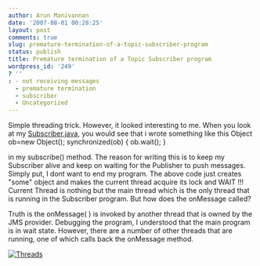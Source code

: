 ```yaml
---
author: Arun Manivannan
date: '2007-08-01 00:28:25'
layout: post
comments: true
slug: premature-termination-of-a-topic-subscriber-program
status: publish
title: Premature termination of a Topic Subscriber program
wordpress_id: '249'
? ''
: - not receiving messages
  - premature termination
  - subscriber
  - Uncategorized
---
```


Simple threading trick. However, it looked interesting to me. When you look at
my [Subscriber.java,][1] you would see that i wrote something like this Object
ob=new Object(); synchronized(ob) { ob.wait(); }

in my subscribe() method. The reason for writing this is to keep my Subscriber
alive and keep on waiting for the Publisher to push messages. Simply put, I
dont want to end my program. The above code just creates "some" object and
makes the current thread acquire its lock and WAIT !!! Current Thread is
nothing but the main thread which is the only thread that is running in the
Subscriber program. But how does the onMessage called?

Truth is the onMessage( ) is invoked by another thread that is owned by the
JMS provider. Debugging the program, I understood that the main program is in
wait state. However, there are a number of other threads that are running, one
of which calls back the onMessage method.

[![Threads][2]][3]

   [1]: http://www.arunma.com/files/code/jms/Subscriber.java

   [2]: http://www.arunma.com/wp-content/uploads/2007/08/threads.thumbnail.JPG

   [3]: http://www.arunma.com/wp-content/uploads/2007/08/threads.JPG (Threads)

